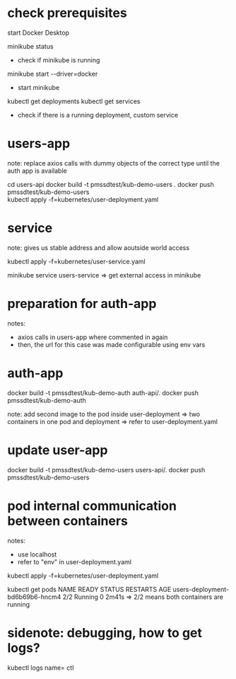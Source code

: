 # check prerequisites

start Docker Desktop

minikube status
- check if minikube is running

minikube start --driver=docker 
- start minikube

kubectl get deployments
kubectl get services
- check if there is a running deployment, custom service

# users-app

note: replace axios calls with dummy objects of the correct type until the auth app is available

cd users-api
docker build -t pmssdtest/kub-demo-users .
docker push pmssdtest/kub-demo-users          
kubectl apply -f=kubernetes/user-deployment.yaml

# service

note: gives us stable address and allow aoutside world access

kubectl apply -f=kubernetes/user-service.yaml

minikube service users-service => get external access in minikube

# preparation for auth-app

notes: 
- axios calls in users-app where commented in again
- then, the url for this case was made configurable using env vars

# auth-app

docker build -t pmssdtest/kub-demo-auth auth-api/.
docker push pmssdtest/kub-demo-auth

note: add second image to the pod inside user-deployment
=> two containers in one pod and deployment
=> refer to user-deployment.yaml

# update user-app
docker build -t pmssdtest/kub-demo-users users-api/.
docker push pmssdtest/kub-demo-users

# pod internal communication between containers

notes: 
- use localhost 
- refer to "env" in user-deployment.yaml

kubectl apply -f=kubernetes/user-deployment.yaml

kubectl get pods
NAME                              READY   STATUS    RESTARTS   AGE
users-deployment-bd6b69b6-hncm4   2/2     Running   0          2m41s
=> 2/2 means both containers are running

# sidenote: debugging, how to get logs?
kubectl logs <podname> name=<myLabel> ctl
